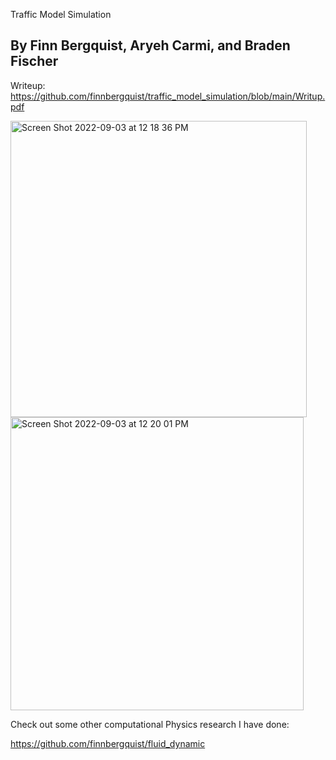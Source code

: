 <h> Traffic Model Simulation </h>

<h2> By Finn Bergquist, Aryeh Carmi, and Braden Fischer </h2>

Writeup: https://github.com/finnbergquist/traffic_model_simulation/blob/main/Writup.pdf

<img width="474" alt="Screen Shot 2022-09-03 at 12 18 36 PM" src="https://user-images.githubusercontent.com/61434761/188279378-81c6e50e-68bc-4372-9ae7-96d668692a31.png">
<img width="469" alt="Screen Shot 2022-09-03 at 12 20 01 PM" src="https://user-images.githubusercontent.com/61434761/188279416-72e765b1-dd1c-4349-aed5-42761fe8fa40.png">


Check out some other computational Physics research I have done:

https://github.com/finnbergquist/fluid_dynamic
